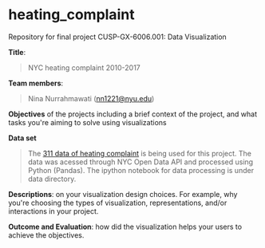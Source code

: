 # heating_complaint
Repository for final project CUSP-GX-6006.001: Data Visualization

**Title**:
> NYC heating complaint 2010-2017

**Team members**:
> Nina Nurrahmawati (nn1221@nyu.edu)

**Objectives**
of the projects including a brief context of the project, and what tasks you're aiming to solve using visualizations
> 

**Data set** 
> The [311 data of heating complaint](https://data.cityofnewyork.us/Social-Services/311-Service-Requests-from-2010-to-Present/erm2-nwe9/data) is being used for this project. The data was acessed through NYC Open Data API and processed using Python (Pandas). The ipython notebook for data processing is under data directory. 

**Descriptions**:
on your visualization design choices. For example, why you're choosing the types of visualization, representations, and/or interactions in your project.


**Outcome and Evaluation**: 
how did the visualization helps your users to achieve the objectives.
